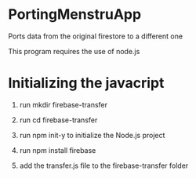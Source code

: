 # PortingMenstruApp
Ports data from the original firestore to a different one

This program requires the use of node.js 
# Initializing the javacript

1. run mkdir firebase-transfer

2. run cd firebase-transfer

3. run npm init-y to initialize the Node.js project

4. run npm install firebase

5. add the transfer.js file to the firebase-transfer folder
